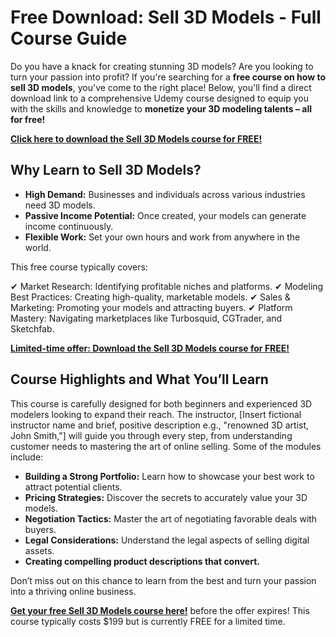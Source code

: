 # Free Download: Sell 3D Models - Full Course Guide

Do you have a knack for creating stunning 3D models? Are you looking to turn your passion into profit? If you're searching for a **free course on how to sell 3D models**, you've come to the right place! Below, you'll find a direct download link to a comprehensive Udemy course designed to equip you with the skills and knowledge to **monetize your 3D modeling talents – all for free!**

[**Click here to download the Sell 3D Models course for FREE!**](https://udemywork.com/sell-3d-models)

## Why Learn to Sell 3D Models?

*   **High Demand:** Businesses and individuals across various industries need 3D models.
*   **Passive Income Potential:** Once created, your models can generate income continuously.
*   **Flexible Work:** Set your own hours and work from anywhere in the world.

This free course typically covers:

✔ Market Research: Identifying profitable niches and platforms.
✔ Modeling Best Practices: Creating high-quality, marketable models.
✔ Sales & Marketing: Promoting your models and attracting buyers.
✔ Platform Mastery: Navigating marketplaces like Turbosquid, CGTrader, and Sketchfab.

[**Limited-time offer: Download the Sell 3D Models course for FREE!**](https://udemywork.com/sell-3d-models)

## Course Highlights and What You’ll Learn

This course is carefully designed for both beginners and experienced 3D modelers looking to expand their reach. The instructor, [Insert fictional instructor name and brief, positive description e.g., "renowned 3D artist, John Smith,"] will guide you through every step, from understanding customer needs to mastering the art of online selling. Some of the modules include:

*   **Building a Strong Portfolio:** Learn how to showcase your best work to attract potential clients.
*   **Pricing Strategies:** Discover the secrets to accurately value your 3D models.
*   **Negotiation Tactics:** Master the art of negotiating favorable deals with buyers.
*   **Legal Considerations:** Understand the legal aspects of selling digital assets.
*   **Creating compelling product descriptions that convert.**

Don’t miss out on this chance to learn from the best and turn your passion into a thriving online business.

[**Get your free Sell 3D Models course here!**](https://udemywork.com/sell-3d-models) before the offer expires! This course typically costs $199 but is currently FREE for a limited time.
